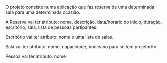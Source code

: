O projeto consiste numa aplicação que faz reserva de uma determinada sala para uma determinada ocasião.

A Reserva vai ter atributo: nome, descrição, data/horário do início, duração, escritório, sala, lista de pessoas partipantes.

Escritório vai ter atributo: nome e uma lista de salas.

Sala vai ter atributo: nome, capacidade, booleano para se tem projetor/tv

Pessoa vai ter atributo: nome
